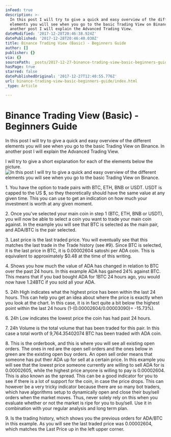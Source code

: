 ```yaml
---
inFeed: true
description: >-
  In this post I will try to give a quick and easy overview of the different
  elements you will see when you go to the basic Trading View on Binance. In
  another post I will explain the Advanced Trading View.
dateModified: '2017-12-28T20:46:38.924Z'
datePublished: '2017-12-28T20:46:40.030Z'
title: Binance Trading View (Basic) - Beginners Guide
author: []
publisher: {}
via: {}
sourcePath: _posts/2017-12-27-binance-trading-view-basic-beginners-guide.md
hasPage: true
starred: false
datePublishedOriginal: '2017-12-27T12:40:55.776Z'
url: binance-trading-view-basic-beginners-guide/index.html
_type: Article

---
```

# Binance Trading View (Basic) - Beginners Guide

In this post I will try to give a quick and easy overview of the different elements you will see when you go to the basic Trading View on Binance. In another post I will explain the Advanced Trading View.

I will try to give a short explanation for each of the elements below the picture.
![In this post I will try to give a quick and easy overview of the different elements you will see when you go to the basic Trading View on Binance.](https://the-grid-user-content.s3-us-west-2.amazonaws.com/e54fe97e-9de1-4717-9c0e-ee2a1a4f00b3.png)

1\. You have the option to trade pairs with BTC, ETH, BNB or USDT. USDT is capped to the US $, so they theoretically should have the same value at any given time. This you can use to get an indication on how much your investment is worth at any given moment.

2\. Once you've selected your main coin in step 1 (BTC, ETH, BNB or USDT), you will now be able to select a coin you want to trade your main coin against. In the example you will see that BTC is selected as the main pair, and ADA/BTC is the pair selected.

3\. Last price is the last traded price. You will eventually see that this matches the last trade in the Trade history (see \#9). Since BTC is selected, it is the last price in BTC, it is 0.00002604 satoshi per ADA coin. This is equivalent to approximately $0.48 at the time of this writing.

4\. Shows you how much the value of ADA has changed in relation to BTC over the past 24 hours. In this example ADA has gained 24% against BTC. This means that if you bad bought ADA for 1BTC 24 hours ago, you would now have 1.24BTC if you sold all your ADA.

5\. 24h High indicates what the highest price has been within the last 24 hours. This can help you get an idea about where the price is exactly when you look at the chart. In this case, it is in fact quite a bit below the highest point within the last 24 hours (1-(0.00002604/0.00003090)= -15.73%).

6\. 24h Low indicates the lowest price the coin has had past 24 hours.

7\. 24h Volume is the total volume that has been traded for this pair. In this case a total worth of 9,764.35402074 BTC has been traded with ADA coin.

8\. This is the orderbook, and this is where you will see all existing open orders. The ones in red are the open sell orders and the ones below in green are the existing open buy orders. An open sell order means that someone has put their ADA up for sell at a certain price. In this example you will see that the lowest price someone currently are willing to sell ADA for is 0.00002605, while the highest price anyone is willing to pay is 0.00002604\. This is also known as the spread. This can be a good indicator for you to see if there is a lot of support for the coin, in case the price drops. This can however be a very tricky indicator because there are so many bot traders, which have algorithms setup to dynamically open and close their buy/sell orders when the market moves. Thus, never solely rely on this when you evaluate whether or not the market is ripe for you to buy/sell. Use it in combination with your regular analysis and long term plan.

9\. Is the trading history, which shows you the previous orders for ADA/BTC in this example. As you will see the last traded price was 0.00002604, which matches the Last Price up in the left upper corner.